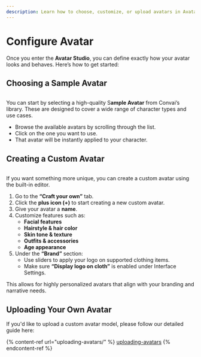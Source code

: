 ```yaml
---
description: Learn how to choose, customize, or upload avatars in Avatar Studio.
---
```


# Configure Avatar

Once you enter the **Avatar Studio**, you can define exactly how your avatar looks and behaves. Here’s how to get started:

## **Choosing a Sample Avatar**

<figure><img src="https://lh7-rt.googleusercontent.com/docsz/AD_4nXclKo7GFdgSfSG9bA5Aj9dDWyeTuZlnw6WKlECGzRIZATcN3xcahU89bB3OqaKh4ifzWuZrlnNgd7sqXXnAowO7IyqY4TpDdYETKiwYwPzFtkGEHAb1LYobYuIE1wT2FzNJJB8n?key=UBmSq8Y7gM25yDvVwPYY7g" alt=""><figcaption></figcaption></figure>

You can start by selecting a high-quality S**ample Avatar** from Convai’s library. These are designed to cover a wide range of character types and use cases.

* Browse the available avatars by scrolling through the list.
* Click on the one you want to use.
* That avatar will be instantly applied to your character.

## Creating a Custom Avatar

<figure><img src="https://lh7-rt.googleusercontent.com/docsz/AD_4nXfi7OoBu7uypw64P6rHgM4HqijDsUGke__z7uSK8KbjK9w7oUDXQNx1B_s883DggaFZmtPiQTVk1aNvzG9Fx-J88hMUGbVtgB3bI3xbfLXrDIw5nsB8SNSdt7gRbmky79mY6Q8Apw?key=UBmSq8Y7gM25yDvVwPYY7g" alt=""><figcaption></figcaption></figure>

If you want something more unique, you can create a custom avatar using the built-in editor.

1. Go to the **“Craft your own”** tab.
2. Click the **plus icon (+)** to start creating a new custom avatar.
3. Give your avatar a **name**.
4. Customize features such as:
   * **Facial features**
   * **Hairstyle & hair color**
   * **Skin tone & texture**
   * **Outfits & accessories**
   * **Age appearance**
5. Under the **“Brand”** section:
   * Use sliders to apply your logo on supported clothing items.
   * Make sure **“Display logo on cloth”** is enabled under Interface Settings.

This allows for highly personalized avatars that align with your branding and narrative needs.

## **Uploading Your Own Avatar**

If you'd like to upload a custom avatar model, please follow our detailed guide here:

{% content-ref url="uploading-avatars/" %}
[uploading-avatars](uploading-avatars/)
{% endcontent-ref %}
